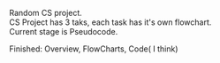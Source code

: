 Random CS project.<br>
CS Project has 3 taks, each task has it's own flowchart.<br>
Current stage is Pseudocode.<br>

Finished: Overview, FlowCharts, Code( I think)
